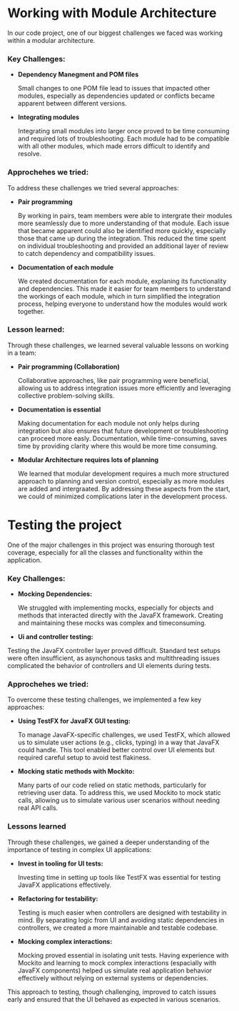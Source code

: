 # Working with Module Architecture

In our code project, one of our biggest challenges we faced was working within a modular architecture.

### Key Challenges:

- **Dependency Manegment and POM files**

  Small changes to one POM file lead to issues that impacted other modules, especially as dependencies updated or conflicts became apparent between different versions.

- **Integrating modules**

  Integrating small modules into larger once proved to be time consuming and required lots of troubleshooting. Each module had to be compatible with all other modules, which made errors difficult to identify and resolve.

### Approchehes we tried:

To address these challenges we tried several approaches:

- **Pair programming**

  By working in pairs, team members were able to intergrate their modules more seamlessly due to more understanding of that module. Each issue that became apparent could also be identified more quickly, especially those that came up during the integration. This reduced the time spent on individual troubleshooting and provided an additional layer of review to catch dependency and compatibility issues.

- **Documentation of each module**

  We created documentation for each module, explaning its functionality and dependencies. This made it easier for team members to understand the workings of each module, which in turn simplified the integration process, helping everyone to understand how the modules would work together.

### Lesson learned:

Through these challenges, we learned several valuable lessons on working in a team:

- **Pair programming (Collaboration)**

  Collaborative approaches, like pair programming were beneficial, allowing us to address integration issues more efficiently and leveraging collective problem-solving skills.

- **Documentation is essential**

  Making documentation for each module not only helps during integration but also ensures that future development or troubleshooting can proceed more easly. Documentation, while time-consuming, saves time by providing clarity where this would be more time consuming.

- **Modular Architecture requires lots of planning**

  We learned that modular development requires a much more structured approach to planning and version control, especially as more modules are added and intergraated. By addressing these aspects from the start, we could of minimized complications later in the development process.

# Testing the project

One of the major challenges in this project was ensuring thorough test coverage, especially for all the classes and functionality within the application.

### Key Challenges:

- **Mocking Dependencies:**

  We struggled with implementing mocks, especially for objects and methods that interacted directly with the JavaFX framework. Creating and maintaining these mocks was complex and timeconsuming.

- **Ui and controller testing:**

Testing the JavaFX controller layer proved difficult. Standard test setups were often insufficient, as asynchonous tasks and multithreading issues complicated the behavior of controllers and UI elements during tests.

### Approchehes we tried:

To overcome these testing challenges, we implemented a few key approaches:

- **Using TestFX for JavaFX GUI testing:**

  To manage JavaFX-specific challenges, we used TestFX, which allowed us to simulate user actions (e.g., clicks, typing) in a way that JavaFX could handle. This tool enabled better control over UI elements but required careful setup to avoid test flakiness.

- **Mocking static methods with Mockito:**

  Many parts of our code relied on static methods, particularly for retrieving user data. To address this, we used Mockito to mock static calls, allowing us to simulate various user scenarios without needing real API calls.

### Lessons learned

Through these challenges, we gained a deeper understanding of the importance of testing in complex UI applications:

- **Invest in tooling for UI tests:**

  Investing time in setting up tools like TestFX was essential for testing JavaFX applications effectively.

- **Refactoring for testability:**

  Testing is much easier when controllers are designed with testability in mind. By separating logic from UI and avoiding static dependencies in controllers, we created a more maintainable and testable codebase.

- **Mocking complex interactions:**

  Mocking proved essential in isolating unit tests. Having experience with Mockito and learning to mock complex interactions (espacially with JavaFX components) helped us simulate real application behavior effectively without relying on external systems or dependencies.

This approach to testing, though challenging, improved to catch issues early and ensured that the UI behaved as expected in various scenarios.
